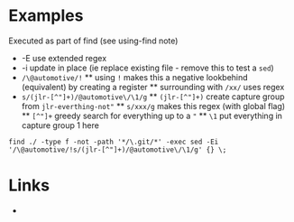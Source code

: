 

Examples
========

Executed as part of find (see using-find note)

* -E use extended regex
* -i update in place (ie replace existing file - remove this to test a `sed`)
* `/\@automotive/!`
** using `!` makes this a negative lookbehind (equivalent) by creating a register
** surrounding with `/xx/` uses regex
* `s/(jlr-[^"]+)/@automotive\/\1/g`
** `(jlr-[^"]+)` create capture group from `jlr-everthing-not"`
** `s/xxx/g` makes this regex (with global flag)
** `[^"]+` greedy search for everything up to a `"`
** `\1` put everything in capture group 1 here

```
find ./ -type f -not -path '*/\.git/*' -exec sed -Ei '/\@automotive/!s/(jlr-[^"]+)/@automotive\/\1/g' {} \;
```

Links
=====

* 
